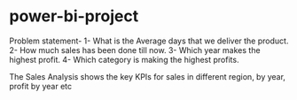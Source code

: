 # power-bi-project
Problem statement- 1- What is the Average days that we deliver the product.
2- How much sales has been done till now.
3- Which year makes the highest profit.
4- Which category is making the highest profits.

The Sales Analysis shows the key KPIs for sales in different region, by year, profit by year etc
